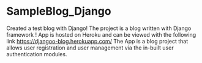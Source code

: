 # SampleBlog_Django
Created a test blog with Django!
The project is a blog written with Django framework ! 
App is hosted on Heroku and can be viewed with the following link https://djangoo-blog.herokuapp.com/
The App is a blog project that allows user registration and user management via the in-built user authentication modules.
